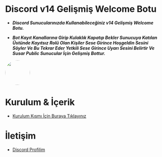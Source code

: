 # Discord v14 Gelişmiş Welcome Botu


- **_Discord Sunucularınızda Kullanabileceğiniz v14 Gelişmiş Welcome Botu._**

- **_Bot Kayıt Kanallarına Girip Kulaklık Kapatıp Bekler Sunucuya Katılan Üstünde Kayıtsız Rolü Olan Kişiler Sese Girince Hoşgeldin Sesini Söyler Ve Bu Tekrar Eder Yetkili Sese Girince Uyarı Sesini Belirtir Ve Susar Public Sunucular İçin Gelişmiş Bottur._**

<img src="https://cdn.discordapp.com/avatars/1111672215541395526/5576a9fb20b9df3b3044b789752e59cd.webp?size=80" width="80" style="border-radius: 50%;"> 

  
 # Kurulum & İçerik 


 - [Kurulum Kısmı İçin Buraya Tıklayınız](Kurulum.md)

  # İletişim 

 - [Discord Profilim](https://discord.com/users/1111672215541395526)
